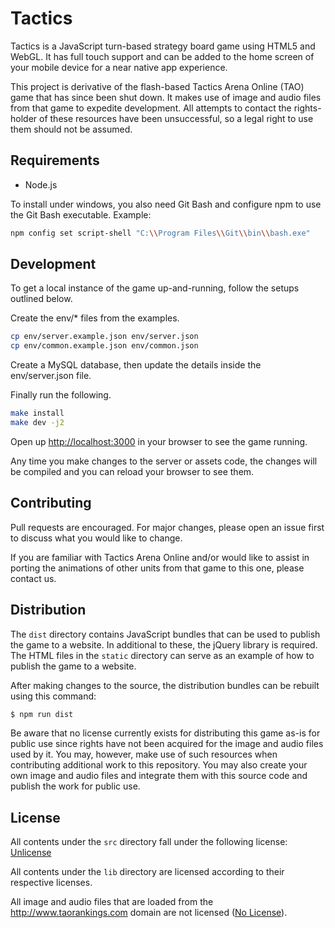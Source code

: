 # Tactics

Tactics is a JavaScript turn-based strategy board game using HTML5 and WebGL.  It has full touch support and can be added to the home screen of your mobile device for a near native app experience.

This project is derivative of the flash-based Tactics Arena Online (TAO) game that has since been shut down.  It makes use of image and audio files from that game to expedite development.  All attempts to contact the rights-holder of these resources have been unsuccessful, so a legal right to use them should not be assumed.

## Requirements
* Node.js

To install under windows, you also need Git Bash and configure npm to use the Git Bash executable.
Example:
```bash
npm config set script-shell "C:\\Program Files\\Git\\bin\\bash.exe"
```

## Development
To get a local instance of the game up-and-running, follow the setups outlined below.

Create the env/* files from the examples.

```bash
cp env/server.example.json env/server.json
cp env/common.example.json env/common.json
```

Create a MySQL database, then update the details inside the env/server.json file.

Finally run the following.

```bash
make install
make dev -j2
```

Open up [http://localhost:3000](http://localhost:3000) in your browser to see the game running.

Any time you make changes to the server or assets code, the changes will be compiled and you can reload your browser to see them.

## Contributing
Pull requests are encouraged. For major changes, please open an issue first to discuss what you would like to change.

If you are familiar with Tactics Arena Online and/or would like to assist in porting the animations of other units from that game to this one, please contact us.

## Distribution

The `dist` directory contains JavaScript bundles that can be used to publish the game to a website.  In additional to these, the jQuery library is required.  The HTML files in the `static` directory can serve as an example of how to publish the game to a website.

After making changes to the source, the distribution bundles can be rebuilt using this command:

```bash
$ npm run dist
```

Be aware that no license currently exists for distributing this game as-is for public use since rights have not been acquired for the image and audio files used by it.  You may, however, make use of such resources when contributing additional work to this repository.  You may also create your own image and audio files and integrate them with this source code and publish the work for public use.

## License
All contents under the `src` directory fall under the following license:
[Unlicense](https://choosealicense.com/licenses/unlicense/)

All contents under the `lib` directory are licensed according to their respective licenses.

All image and audio files that are loaded from the http://www.taorankings.com domain are not licensed ([No License](https://choosealicense.com/no-permission/)).
